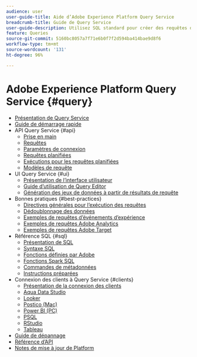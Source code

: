 ```yaml
---
audience: user
user-guide-title: Aide d’Adobe Experience Platform Query Service
breadcrumb-title: Guide de Query Service
user-guide-description: Utilisez SQL standard pour créer des requêtes de données dans le lac de données de Platform.
feature: Queries
source-git-commit: 5160bc8057a7f71e6b0f7f2d594ba414bae9d8f6
workflow-type: tm+mt
source-wordcount: '131'
ht-degree: 96%

---
```



# Adobe Experience Platform Query Service {#query}

- [Présentation de Query Service](home.md)
- [Guide de démarrage rapide](quickstart.md)
- API Query Service {#api}
   - [Prise en main](api/getting-started.md)
   - [Requêtes](api/queries.md)
   - [Paramètres de connexion](api/connection-parameters.md)
   - [Requêtes planifiées](api/scheduled-queries.md)
   - [Exécutions pour les requêtes planifiées](api/runs-scheduled-queries.md)
   - [Modèles de requête](api/query-templates.md)
- UI Query Service {#ui}
   - [Présentation de l’interface utilisateur](ui/overview.md)
   - [Guide d’utilisation de Query Editor](ui/user-guide.md)
   - [Génération des jeux de données à partir de résultats de requête](ui/create-datasets.md)
- Bonnes pratiques {#best-practices}
   - [Directives générales pour l’exécution des requêtes](best-practices/writing-queries.md)
   - [Dédoublonnage des données](best-practices/deduplication.md)
   - [Exemples de requêtes dʼévénements dʼexpérience](best-practices/experience-event-queries.md)
   - [Exemples de requêtes Adobe Analytics](best-practices/adobe-analytics.md)
   - [Exemples de requêtes Adobe Target](best-practices/adobe-target.md)
- Référence SQL {#sql}
   - [Présentation de SQL](sql/overview.md)
   - [Syntaxe SQL](sql/syntax.md)
   - [Fonctions définies par Adobe](sql/adobe-defined-functions.md)
   - [Fonctions Spark SQL](sql/spark-sql-functions.md)
   - [Commandes de métadonnées](sql/metadata.md)
   - [Instructions préparées](sql/prepared-statements.md)
- Connexion des clients à Query Service {#clients}
   - [Présentation de la connexion des clients](clients/overview.md)
   - [Aqua Data Studio](clients/aqua-data-studio.md)
   - [Looker](clients/looker.md)
   - [Postico (Mac)](clients/postico.md)
   - [Power BI (PC)](clients/power-bi.md)
   - [PSQL](clients/psql.md)
   - [RStudio](clients/rstudio.md)
   - [Tableau](clients/tableau.md)
- [Guide de dépannage](troubleshooting-guide.md)
- [Référence d’API](https://www.adobe.io/experience-platform-apis/references/query-service/)
- [Notes de mise à jour de Platform](https://docs.adobe.com/content/help/fr-FR/experience-platform/release-notes/latest.html)